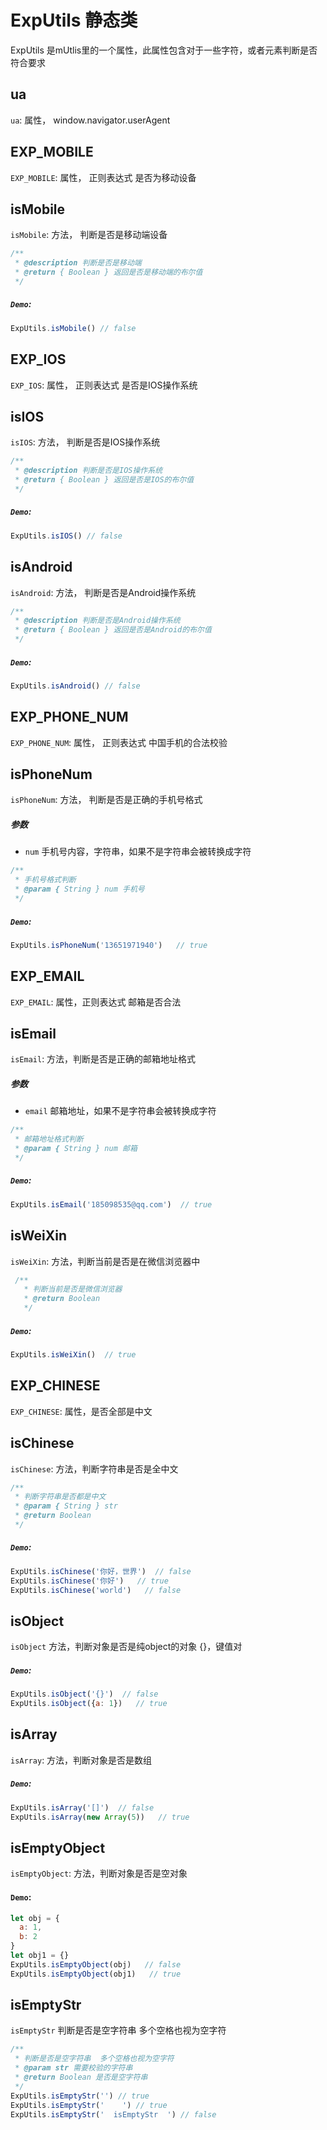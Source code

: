 # ExpUtils 静态类
ExpUtils 是mUtlis里的一个属性，此属性包含对于一些字符，或者元素判断是否符合要求

## ua
`ua`: 属性， window.navigator.userAgent

## EXP_MOBILE
`EXP_MOBILE`: 属性， 正则表达式 是否为移动设备

## isMobile
`isMobile`: 方法， 判断是否是移动端设备
```js
/**
 * @description 判断是否是移动端
 * @return { Boolean } 返回是否是移动端的布尔值
 */
```
##### `Demo`:
```js
ExpUtils.isMobile() // false
```

## EXP_IOS
`EXP_IOS`: 属性， 正则表达式 是否是IOS操作系统

## isIOS
`isIOS`: 方法， 判断是否是IOS操作系统
```js
/**
 * @description 判断是否是IOS操作系统
 * @return { Boolean } 返回是否是IOS的布尔值
 */
```
##### `Demo`:
```js
ExpUtils.isIOS() // false
```

## isAndroid
`isAndroid`: 方法， 判断是否是Android操作系统
```js
/**
 * @description 判断是否是Android操作系统
 * @return { Boolean } 返回是否是Android的布尔值
 */
```
##### `Demo`:
```js
ExpUtils.isAndroid() // false
```

## EXP_PHONE_NUM
`EXP_PHONE_NUM`: 属性， 正则表达式 中国手机的合法校验

## isPhoneNum
`isPhoneNum`: 方法， 判断是否是正确的手机号格式
##### 参数
  - `num` 手机号内容，字符串，如果不是字符串会被转换成字符
```js
/**
 * 手机号格式判断
 * @param { String } num 手机号
 */
```
##### `Demo`:
```js
ExpUtils.isPhoneNum('13651971940')   // true
```

## EXP_EMAIL
`EXP_EMAIL`: 属性，正则表达式 邮箱是否合法

## isEmail
`isEmail`: 方法，判断是否是正确的邮箱地址格式
##### 参数
  - `email` 邮箱地址，如果不是字符串会被转换成字符
```js
/**
 * 邮箱地址格式判断
 * @param { String } num 邮箱
 */
```
##### `Demo`:
```js
ExpUtils.isEmail('185098535@qq.com')  // true
```

## isWeiXin
`isWeiXin`: 方法，判断当前是否是在微信浏览器中
```js
 /**
   * 判断当前是否是微信浏览器
   * @return Boolean 
   */
```
##### `Demo`:
```js
ExpUtils.isWeiXin()  // true
```

## EXP_CHINESE
`EXP_CHINESE`: 属性，是否全部是中文

## isChinese
`isChinese`: 方法，判断字符串是否是全中文
```js
/**
 * 判断字符串是否都是中文
 * @param { String } str 
 * @return Boolean 
 */
```
##### `Demo`:
```js
ExpUtils.isChinese('你好，世界')  // false
ExpUtils.isChinese('你好')   // true
ExpUtils.isChinese('world')   // false
```

## isObject
`isObject` 方法，判断对象是否是纯object的对象 {}，键值对
##### `Demo`:
```js
ExpUtils.isObject('{}')  // false
ExpUtils.isObject({a: 1})   // true
```

## isArray
`isArray`: 方法，判断对象是否是数组
##### `Demo`:
```js
ExpUtils.isArray('[]')  // false
ExpUtils.isArray(new Array(5))   // true
```

## isEmptyObject
`isEmptyObject`: 方法，判断对象是否是空对象
#### `Demo`:
```js
let obj = {
  a: 1,
  b: 2
}
let obj1 = {}
ExpUtils.isEmptyObject(obj)   // false
ExpUtils.isEmptyObject(obj1)   // true
```

## isEmptyStr
`isEmptyStr` 判断是否是空字符串  多个空格也视为空字符
```ts
/**
 * 判断是否是空字符串  多个空格也视为空字符
 * @param str 需要校验的字符串
 * @return Boolean 是否是空字符串
 */
ExpUtils.isEmptyStr('') // true
ExpUtils.isEmptyStr('    ') // true
ExpUtils.isEmptyStr('  isEmptyStr  ') // false
```
